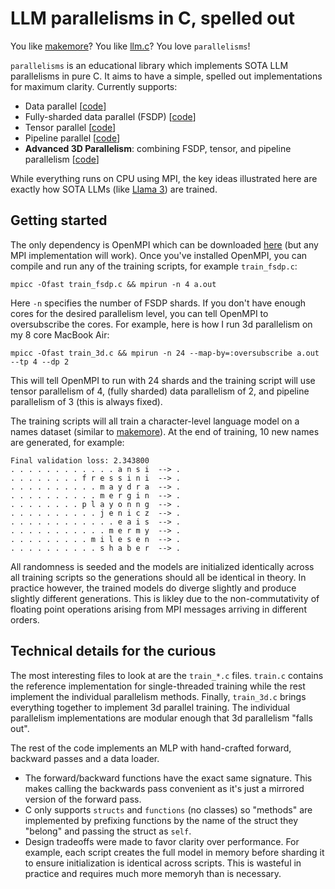 # LLM parallelisms in C, spelled out

You like [makemore](https://github.com/karpathy/makemore/tree/master)? You like [llm.c](https://github.com/karpathy/llm.c)? You love `parallelisms`!

`parallelisms` is an educational library which implements SOTA LLM parallelisms in pure C. 
It aims to have a simple, spelled out implementations for maximum clarity. Currently supports:
  - Data parallel [[code](https://github.com/EugenHotaj/ml.c/blob/main/parallelisms/train_dp.c)]
  - Fully-sharded data parallel (FSDP) [[code](https://github.com/EugenHotaj/ml.c/blob/main/parallelisms/train_fsdp.c)]
  - Tensor parallel [[code](https://github.com/EugenHotaj/ml.c/blob/main/parallelisms/train_tp.c)]
  - Pipeline parallel [[code](https://github.com/EugenHotaj/ml.c/blob/main/parallelisms/train_pp.c)]
  - **Advanced 3D Parallelism**: combining FSDP, tensor, and pipeline parallelism [[code](https://github.com/EugenHotaj/ml.c/blob/main/parallelisms/train_3d.c)]


While everything runs on CPU using MPI, the key ideas illustrated here are exactly how SOTA LLMs (like [Llama 3](https://arxiv.org/abs/2407.21783)) are trained.

## Getting started

The only dependency is OpenMPI which can be downloaded [here](https://docs.open-mpi.org/en/v5.0.x/quickstart.html) (but any MPI implementation will work). Once you've installed 
OpenMPI, you can compile and run any of the training scripts, for example `train_fsdp.c`:

```
mpicc -Ofast train_fsdp.c && mpirun -n 4 a.out
```

Here `-n` specifies the number of FSDP shards. If you don't have enough cores for the desired parallelism level, you can tell OpenMPI to oversubscribe the cores. For example, here
is how I run 3d parallelism on my 8 core MacBook Air:

```
mpicc -Ofast train_3d.c && mpirun -n 24 --map-by=:oversubscribe a.out --tp 4 --dp 2
```

This will tell OpenMPI to run with 24 shards and the training script will use tensor parallelism of 4, (fully sharded) data parallelism of 2, and pipeline parallelism of 3 (this is always fixed).

The training scripts will all train a character-level language model on a names dataset (similar to [makemore](https://github.com/karpathy/makemore/tree/master)). At the end of training, 10 new names
are generated, for example:

```
Final validation loss: 2.343800
. . . . . . . . . . . . a n s i  --> .
. . . . . . . . f r e s s i n i  --> .
. . . . . . . . . . m a y d r a  --> .
. . . . . . . . . . m e r g i n  --> .
. . . . . . . . p l a y o n n g  --> .
. . . . . . . . . . j e n i c z  --> .
. . . . . . . . . . . . e a i s  --> .
. . . . . . . . . . . m e r m y  --> .
. . . . . . . . . m i l e s e n  --> .
. . . . . . . . . . s h a b e r  --> .
```

All randomness is seeded and the models are initialized identically across all training scripts so the generations should all be identical in theory. In practice however, the 
trained models do diverge slightly and produce slightly different generations. This is likley due to the non-commutativity of floating point operations arising from MPI messages
arriving in different orders.

## Technical details for the curious

The most interesting files to look at are the `train_*.c` files. `train.c` contains the reference implementation for single-threaded training
while the rest implement the individual parallelism methods. Finally, `train_3d.c` brings everything together to implement 3d parallel training. 
The individual parallelism implementations are modular enough that 3d parallelism "falls out".

The rest of the code implements an MLP with hand-crafted forward, backward passes and a data loader.

* The forward/backward functions have the exact same signature. This makes calling the backwards pass convenient as it's just a mirrored version of the forward pass.
* C only supports `structs` and `functions` (no classes) so "methods" are implemented by prefixing functions by the name of the struct they "belong" and passing the struct as `self`.
* Design tradeoffs were made to favor clarity over performance. For example, each script creates the full model in memory before sharding it to ensure initialization is identical across scripts. This is wasteful in practice and requires much more memoryh than is necessary.
